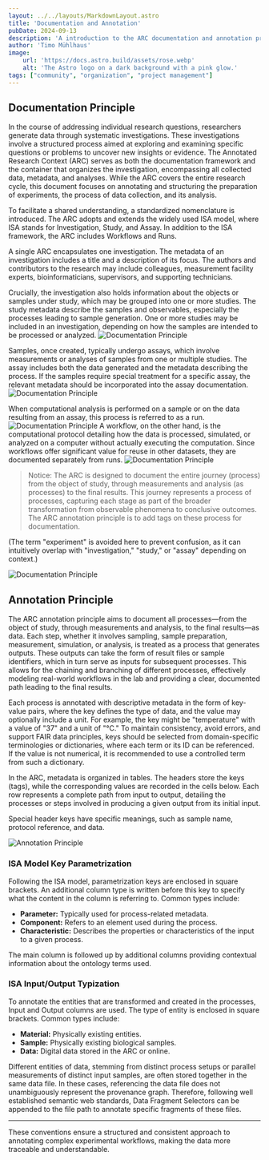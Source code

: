```yaml
---
layout: ../../layouts/MarkdownLayout.astro
title: 'Documentation and Annotation'
pubDate: 2024-09-13
description: 'A introduction to the ARC documentation and annotation principles.'
author: 'Timo Mühlhaus'
image:
    url: 'https://docs.astro.build/assets/rose.webp'
    alt: 'The Astro logo on a dark background with a pink glow.'
tags: ["community", "organization", "project management"]
---
```


## Documentation Principle

In the course of addressing individual research questions, researchers generate data through systematic investigations. These investigations involve a structured process aimed at exploring and examining specific questions or problems to uncover new insights or evidence. The Annotated Research Context (ARC) serves as both the documentation framework and the container that organizes the investigation, encompassing all collected data, metadata, and analyses. While the ARC covers the entire research cycle, this document focuses on annotating and structuring the preparation of experiments, the process of data collection, and its analysis. 

To facilitate a shared understanding, a standardized nomenclature is introduced. The ARC adopts and extends the widely used ISA model, where ISA stands for Investigation, Study, and Assay. In addition to the ISA framework, the ARC includes Workflows and Runs. 

A single ARC encapsulates one investigation. The metadata of an investigation includes a title and a description of its focus. The authors and contributors to the research may include colleagues, measurement facility experts, bioinformaticians, supervisors, and supporting technicians. 

Crucially, the investigation also holds information about the objects or samples under study, which may be grouped into one or more studies. The study metadata describe the samples and observables, especially the processes leading to sample generation. One or more studies may be included in an investigation, depending on how the samples are intended to be processed or analyzed. 
![Documentation Principle](/arc-website/documentation-principle-study.png)

Samples, once created, typically undergo assays, which involve measurements or analyses of samples from one or multiple studies. The assay includes both the data generated and the metadata describing the process. If the samples require special treatment for a specific assay, the relevant metadata should be incorporated into the assay documentation.
![Documentation Principle](/arc-website/documentation-principle-assay.png)

When computational analysis is performed on a sample or on the data resulting from an assay, this process is referred to as a run.
![Documentation Principle](/arc-website/documentation-principle-run.png)
A workflow, on the other hand, is the computational protocol detailing how the data is processed, simulated, or analyzed on a computer without actually executing the computation. Since workflows offer significant value for reuse in other datasets, they are documented separately from runs. 
![Documentation Principle](/arc-website/documentation-principle-workflow.png)

> Notice: The ARC is designed to document the entire journey (process) from the object of study, through measurements and analysis (as processes) to the final results. This journey represents a process of processes, capturing each stage as part of the broader transformation from observable phenomena to conclusive outcomes. The ARC annotation principle is to add tags on these process for documentation.  

(The term "experiment" is avoided here to prevent confusion, as it can intuitively overlap with "investigation," "study," or "assay" depending on context.) 

![Documentation Principle](/arc-website/arc-process-graph.png)

## Annotation Principle

The ARC annotation principle aims to document all processes—from the object of study, through measurements and analysis, to the final results—as data. Each step, whether it involves sampling, sample preparation, measurement, simulation, or analysis, is treated as a process that generates outputs. These outputs can take the form of result files or sample identifiers, which in turn serve as inputs for subsequent processes. This allows for the chaining and branching of different processes, effectively modeling real-world workflows in the lab and providing a clear, documented path leading to the final results.

Each process is annotated with descriptive metadata in the form of key-value pairs, where the key defines the type of data, and the value may optionally include a unit. For example, the key might be "temperature" with a value of "37" and a unit of "°C." To maintain consistency, avoid errors, and support FAIR data principles, keys should be selected from domain-specific terminologies or dictionaries, where each term or its ID can be referenced. If the value is not numerical, it is recommended to use a controlled term from such a dictionary. 

In the ARC, metadata is organized in tables. The headers store the keys (tags), while the corresponding values are recorded in the cells below. Each row represents a complete path from input to output, detailing the processes or steps involved in producing a given output from its initial input. 

Special header keys have specific meanings, such as sample name, protocol reference, and data.

![Annotation Principle](/arc-website/annotation-principle-figure-1.png)

### ISA Model Key Parametrization

Following the ISA model, parametrization keys are enclosed in square brackets. An additional column type is written before this key to specify what the content in the column is referring to. Common types include: 

- **Parameter:** Typically used for process-related metadata. 
- **Component:** Refers to an element used during the process. 
- **Characteristic:** Describes the properties or characteristics of the input to a given process. 

The main column is followed up by additional columns providing contextual information about the ontology terms used. 

### ISA Input/Output Typization

To annotate the entities that are transformed and created in the processes, Input and Output columns are used. The type of entity is enclosed in square brackets. Common types include: 

- **Material:** Physically existing entities. 
- **Sample:** Physically existing biological samples. 
- **Data:** Digital data stored in the ARC or online.

Different entities of data, stemming from distinct process setups or parallel measurements of distinct input samples, are often stored together in the same data file. In these cases, referencing the data file does not unambiguously represent the provenance graph. Therefore, following well established semantic web standards, Data Fragment Selectors can be appended to the file path to annotate specific fragments of these files.

----------

These conventions ensure a structured and consistent approach to annotating complex experimental workflows, making the data more traceable and understandable. 